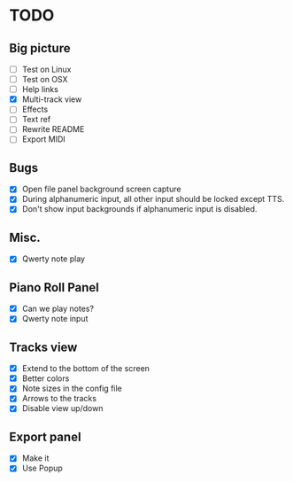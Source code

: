 # TODO

## Big picture

- [ ] Test on Linux
- [ ] Test on OSX
- [ ] Help links
- [x] Multi-track view
- [ ] Effects
- [ ] Text ref
- [ ] Rewrite README
- [ ] Export MIDI

## Bugs

- [x] Open file panel background screen capture
- [x] During alphanumeric input, all other input should be locked except TTS.
- [x] Don't show input backgrounds if alphanumeric input is disabled.

## Misc.

- [x] Qwerty note play

## Piano Roll Panel

- [x] Can we play notes?
- [x] Qwerty note input

## Tracks view

- [x] Extend to the bottom of the screen
- [x] Better colors
- [x] Note sizes in the config file
- [x] Arrows to the tracks
- [x] Disable view up/down

## Export panel

- [x] Make it
- [x] Use Popup